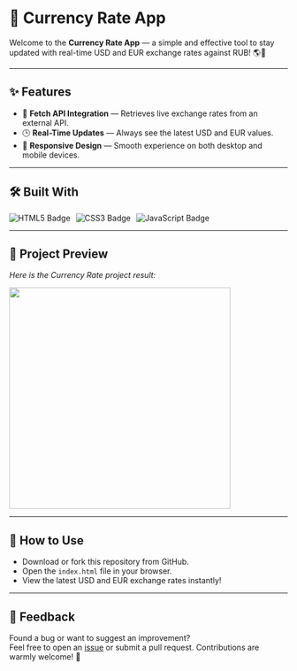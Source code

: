 # 💱 Currency Rate App

Welcome to the **Currency Rate App** — a simple and effective tool to stay updated with real-time USD and EUR exchange rates against RUB! 🌎💸

---

## ✨ Features

- 🔄 **Fetch API Integration** — Retrieves live exchange rates from an external API.
- 🕒 **Real-Time Updates** — Always see the latest USD and EUR values.
- 📱 **Responsive Design** — Smooth experience on both desktop and mobile devices.

---

## 🛠️ Built With

<div align="center" style="display: flex; gap: 10px;">
  <img src="https://img.shields.io/badge/HTML5-E34F26?style=for-the-badge&logo=html5&logoColor=white" alt="HTML5 Badge" />
  <img src="https://img.shields.io/badge/CSS3-1572B6?style=for-the-badge&logo=css3&logoColor=white" alt="CSS3 Badge" />
  <img src="https://img.shields.io/badge/JavaScript-F7DF1E?style=for-the-badge&logo=javascript&logoColor=black" alt="JavaScript Badge" />
</div>

---

## 📸 Project Preview

*Here is the Currency Rate project result:*

<img src="https://github.com/user-attachments/assets/582d102b-e9d5-43f3-9c35-82d9fe6eb561" width="400" />

---

## 📂 How to Use

- Download or fork this repository from GitHub.
- Open the `index.html` file in your browser.
- View the latest USD and EUR exchange rates instantly!

---

## 💬 Feedback

Found a bug or want to suggest an improvement?  
Feel free to open an [issue](https://github.com/Baljann/currency-rate-app/issues) or submit a pull request. Contributions are warmly welcome! 🚀
